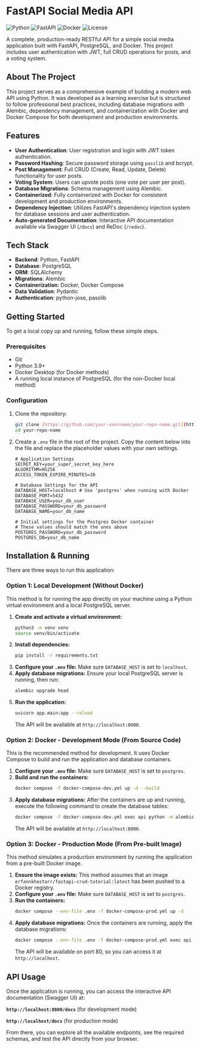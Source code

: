 # FastAPI Social Media API

![Python](https://img.shields.io/badge/Python-3.11-blue.svg)
![FastAPI](https://img.shields.io/badge/FastAPI-0.100.0-green.svg)
![Docker](https://img.shields.io/badge/Docker-Ready-blueviolet.svg)
![License](https://img.shields.io/badge/License-MIT-green.svg)

A complete, production-ready RESTful API for a simple social media application built with FastAPI, PostgreSQL, and Docker. This project includes user authentication with JWT, full CRUD operations for posts, and a voting system.

## About The Project

This project serves as a comprehensive example of building a modern web API using Python. It was developed as a learning exercise but is structured to follow professional best practices, including database migrations with Alembic, dependency management, and containerization with Docker and Docker Compose for both development and production environments.

## Features

-   **User Authentication**: User registration and login with JWT token authentication.
-   **Password Hashing**: Secure password storage using `passlib` and bcrypt.
-   **Post Management**: Full CRUD (Create, Read, Update, Delete) functionality for user posts.
-   **Voting System**: Users can upvote posts (one vote per user per post).
-   **Database Migrations**: Schema management using Alembic.
-   **Containerized**: Fully containerized with Docker for consistent development and production environments.
-   **Dependency Injection**: Utilizes FastAPI's dependency injection system for database sessions and user authentication.
-   **Auto-generated Documentation**: Interactive API documentation available via Swagger UI (`/docs`) and ReDoc (`/redoc`).

## Tech Stack

-   **Backend**: Python, FastAPI
-   **Database**: PostgreSQL
-   **ORM**: SQLAlchemy
-   **Migrations**: Alembic
-   **Containerization**: Docker, Docker Compose
-   **Data Validation**: Pydantic
-   **Authentication**: python-jose, passlib

## Getting Started

To get a local copy up and running, follow these simple steps.

### Prerequisites

-   Git
-   Python 3.9+
-   Docker Desktop (for Docker methods)
-   A running local instance of PostgreSQL (for the non-Docker local method)

### Configuration

1.  Clone the repository:
    ```sh
    git clone [https://github.com/your-username/your-repo-name.git](https://github.com/your-username/your-repo-name.git)
    cd your-repo-name
    ```
2.  Create a `.env` file in the root of the project. Copy the content below into the file and replace the placeholder values with your own settings.

    ```env
    # Application Settings
    SECRET_KEY=your_super_secret_key_here
    ALGORITHM=HS256
    ACCESS_TOKEN_EXPIRE_MINUTES=30

    # Database Settings for the API
    DATABASE_HOST=localhost # Use 'postgres' when running with Docker
    DATABASE_PORT=5432
    DATABASE_USER=your_db_user
    DATABASE_PASSWORD=your_db_password
    DATABASE_NAME=your_db_name

    # Initial settings for the Postgres Docker container
    # These values should match the ones above
    POSTGRES_PASSWORD=your_db_password
    POSTGRES_DB=your_db_name
    ```

## Installation & Running

There are three ways to run this application:

### Option 1: Local Development (Without Docker)

This method is for running the app directly on your machine using a Python virtual environment and a local PostgreSQL server.

1.  **Create and activate a virtual environment:**
    ```sh
    python3 -m venv venv
    source venv/bin/activate
    ```
2.  **Install dependencies:**
    ```sh
    pip install -r requirements.txt
    ```
3.  **Configure your `.env` file:**
    Make sure `DATABASE_HOST` is set to `localhost`.
4.  **Apply database migrations:**
    Ensure your local PostgreSQL server is running, then run:
    ```sh
    alembic upgrade head
    ```
5.  **Run the application:**
    ```sh
    uvicorn app.main:app --reload
    ```
    The API will be available at `http://localhost:8000`.

### Option 2: Docker - Development Mode (From Source Code)

This is the recommended method for development. It uses Docker Compose to build and run the application and database containers.

1.  **Configure your `.env` file:**
    Make sure `DATABASE_HOST` is set to `postgres`.
2.  **Build and run the containers:**
    ```sh
    docker compose -f docker-compose-dev.yml up -d --build
    ```
3.  **Apply database migrations:**
    After the containers are up and running, execute the following command to create the database tables:
    ```sh
    docker compose -f docker-compose-dev.yml exec api python -m alembic upgrade head
    ```
    The API will be available at `http://localhost:8000`.

### Option 3: Docker - Production Mode (From Pre-built Image)

This method simulates a production environment by running the application from a pre-built Docker image.

1.  **Ensure the image exists:**
    This method assumes that an image `erfannkhastarr/fastapi-crud-tutorial:latest` has been pushed to a Docker registry.
2.  **Configure your `.env` file:**
    Make sure `DATABASE_HOST` is set to `postgres`.
3.  **Run the containers:**
    ```sh
    docker compose --env-file .env -f docker-compose-prod.yml up -d
    ```
4.  **Apply database migrations:**
    Once the containers are running, apply the database migrations:
    ```sh
    docker compose --env-file .env -f docker-compose-prod.yml exec api python -m alembic upgrade head
    ```
    The API will be available on port 80, so you can access it at `http://localhost`.

## API Usage

Once the application is running, you can access the interactive API documentation (Swagger UI) at:

**`http://localhost:8000/docs`** (for development mode)

**`http://localhost/docs`** (for production mode)

From there, you can explore all the available endpoints, see the required schemas, and test the API directly from your browser.